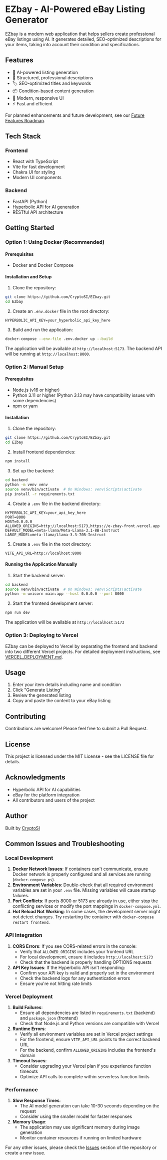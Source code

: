 # EZbay - AI-Powered eBay Listing Generator

EZbay is a modern web application that helps sellers create professional eBay listings using AI. It generates detailed, SEO-optimized descriptions for your items, taking into account their condition and specifications.

## Features

- 🤖 AI-powered listing generation
- 📝 Structured, professional descriptions
- 🏷️ SEO-optimized titles and keywords
- 📦 Condition-based content generation
- 🎨 Modern, responsive UI
- ⚡ Fast and efficient

For planned enhancements and future development, see our [Future Features Roadmap](FUTURE_FEATURES.md).

## Tech Stack

### Frontend
- React with TypeScript
- Vite for fast development
- Chakra UI for styling
- Modern UI components

### Backend
- FastAPI (Python)
- Hyperbolic API for AI generation
- RESTful API architecture

## Getting Started

### Option 1: Using Docker (Recommended)

#### Prerequisites
- Docker and Docker Compose

#### Installation and Setup

1. Clone the repository:
```bash
git clone https://github.com/CryptoSI/EZbay.git
cd EZbay
```

2. Create an `.env.docker` file in the root directory:
```
HYPERBOLIC_API_KEY=your_hyperbolic_api_key_here
```

3. Build and run the application:
```bash
docker-compose --env-file .env.docker up --build
```

The application will be available at `http://localhost:5173`. The backend API will be running at `http://localhost:8000`.

### Option 2: Manual Setup

#### Prerequisites
- Node.js (v16 or higher)
- Python 3.11 or higher (Python 3.13 may have compatibility issues with some dependencies)
- npm or yarn

#### Installation

1. Clone the repository:
```bash
git clone https://github.com/CryptoSI/EZbay.git
cd EZbay
```

2. Install frontend dependencies:
```bash
npm install
```

3. Set up the backend:
```bash
cd backend
python -m venv venv
source venv/bin/activate  # On Windows: venv\Scripts\activate
pip install -r requirements.txt
```

4. Create a `.env` file in the backend directory:
```
HYPERBOLIC_API_KEY=your_api_key_here
PORT=8000
HOST=0.0.0.0
ALLOWED_ORIGINS=http://localhost:5173,https://e-zbay-front.vercel.app
DEFAULT_MODEL=meta-llama/Meta-Llama-3.1-8B-Instruct
LARGE_MODEL=meta-llama/Llama-3.3-70B-Instruct
```

5. Create a `.env` file in the root directory:
```
VITE_API_URL=http://localhost:8000
```

#### Running the Application Manually

1. Start the backend server:
```bash
cd backend
source venv/bin/activate  # On Windows: venv\Scripts\activate
python -m uvicorn main:app --host 0.0.0.0 --port 8000
```

2. Start the frontend development server:
```bash
npm run dev
```

The application will be available at `http://localhost:5173`

### Option 3: Deploying to Vercel

EZbay can be deployed to Vercel by separating the frontend and backend into two different Vercel projects. For detailed deployment instructions, see [VERCEL_DEPLOYMENT.md](VERCEL_DEPLOYMENT.md).

## Usage

1. Enter your item details including name and condition
2. Click "Generate Listing"
3. Review the generated listing
4. Copy and paste the content to your eBay listing

## Contributing

Contributions are welcome! Please feel free to submit a Pull Request.

## License

This project is licensed under the MIT License - see the LICENSE file for details.

## Acknowledgments

- Hyperbolic API for AI capabilities
- eBay for the platform integration
- All contributors and users of the project

## Author

Built by [CryptoSI](https://github.com/CryptoSI)

## Common Issues and Troubleshooting

### Local Development
1. **Docker Network Issues**: If containers can't communicate, ensure Docker network is properly configured and all services are running (`docker-compose ps`).
2. **Environment Variables**: Double-check that all required environment variables are set in your `.env` file. Missing variables will cause startup failures.
3. **Port Conflicts**: If ports 8000 or 5173 are already in use, either stop the conflicting services or modify the port mappings in `docker-compose.yml`.
4. **Hot Reload Not Working**: In some cases, the development server might not detect changes. Try restarting the container with `docker-compose restart frontend`.

### API Integration
1. **CORS Errors**: If you see CORS-related errors in the console:
   - Verify that `ALLOWED_ORIGINS` includes your frontend URL
   - For local development, ensure it includes `http://localhost:5173`
   - Check that the backend is properly handling OPTIONS requests
2. **API Key Issues**: If the Hyperbolic API isn't responding:
   - Confirm your API key is valid and properly set in the environment
   - Check the backend logs for any authentication errors
   - Ensure you're not hitting rate limits

### Vercel Deployment
1. **Build Failures**: 
   - Ensure all dependencies are listed in `requirements.txt` (backend) and `package.json` (frontend)
   - Check that Node.js and Python versions are compatible with Vercel
2. **Runtime Errors**:
   - Verify all environment variables are set in Vercel project settings
   - For the frontend, ensure `VITE_API_URL` points to the correct backend URL
   - For the backend, confirm `ALLOWED_ORIGINS` includes the frontend's domain
3. **Timeout Issues**:
   - Consider upgrading your Vercel plan if you experience function timeouts
   - Optimize API calls to complete within serverless function limits

### Performance
1. **Slow Response Times**: 
   - The AI model generation can take 10-30 seconds depending on the request
   - Consider using the smaller model for faster responses
2. **Memory Usage**:
   - The application may use significant memory during image generation
   - Monitor container resources if running on limited hardware

For any other issues, please check the [Issues](https://github.com/yourusername/EZbay/issues) section of the repository or create a new issue. 